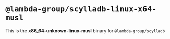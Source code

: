 # `@lambda-group/scylladb-linux-x64-musl`

This is the **x86_64-unknown-linux-musl** binary for `@lambda-group/scylladb`
